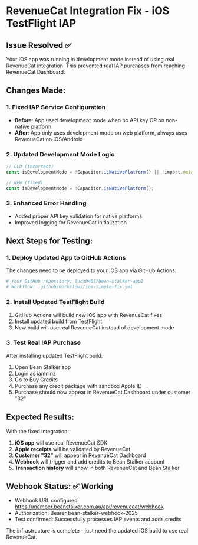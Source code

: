 # RevenueCat Integration Fix - iOS TestFlight IAP

## Issue Resolved ✅

Your iOS app was running in development mode instead of using real RevenueCat integration. This prevented real IAP purchases from reaching RevenueCat Dashboard.

## Changes Made:

### 1. Fixed IAP Service Configuration
- **Before**: App used development mode when no API key OR on non-native platform
- **After**: App only uses development mode on web platform, always uses RevenueCat on iOS/Android

### 2. Updated Development Mode Logic
```typescript
// OLD (incorrect)
const isDevelopmentMode = !Capacitor.isNativePlatform() || !import.meta.env.VITE_REVENUECAT_API_KEY;

// NEW (fixed)
const isDevelopmentMode = !Capacitor.isNativePlatform();
```

### 3. Enhanced Error Handling
- Added proper API key validation for native platforms
- Improved logging for RevenueCat initialization

## Next Steps for Testing:

### 1. Deploy Updated App to GitHub Actions
The changes need to be deployed to your iOS app via GitHub Actions:

```bash
# Your GitHub repository: luca0405/bean-stalker-app2
# Workflow: .github/workflows/ios-simple-fix.yml
```

### 2. Install Updated TestFlight Build
1. GitHub Actions will build new iOS app with RevenueCat fixes
2. Install updated build from TestFlight
3. New build will use real RevenueCat instead of development mode

### 3. Test Real IAP Purchase
After installing updated TestFlight build:
1. Open Bean Stalker app
2. Login as iamninz
3. Go to Buy Credits
4. Purchase any credit package with sandbox Apple ID
5. Purchase should now appear in RevenueCat Dashboard under customer "32"

## Expected Results:

With the fixed integration:
1. **iOS app** will use real RevenueCat SDK
2. **Apple receipts** will be validated by RevenueCat
3. **Customer "32"** will appear in RevenueCat Dashboard
4. **Webhook** will trigger and add credits to Bean Stalker account
5. **Transaction history** will show in both RevenueCat and Bean Stalker

## Webhook Status: ✅ Working
- Webhook URL configured: https://member.beanstalker.com.au/api/revenuecat/webhook
- Authorization: Bearer bean-stalker-webhook-2025
- Test confirmed: Successfully processes IAP events and adds credits

The infrastructure is complete - just need the updated iOS build to use real RevenueCat.